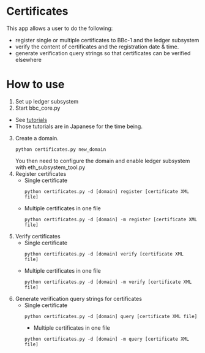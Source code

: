 Certificates
==========
This app allows a user to do the following:
* register single or multiple certificates to BBc-1 and the ledger subsystem
* verify the content of certificates and the registration date & time.
* generate verification query strings so that certificates can be verified elsewhere

# How to use
1. Set up ledger subsystem
2. Start bbc_core.py
  * See [tutorials](https://github.com/beyond-blockchain/bbc1/tree/develop/docs)
  * Those tutorials are in Japanese for the time being.
3. Create a domain.
    ```
    python certificates.py new_domain
    ```
    You then need to configure the domain and enable ledger subsystem with eth_subsystem_tool.py
4. Register certificates
    * Single certificate
        ```
        python certificates.py -d [domain] register [certificate XML file]
        ```
    * Multiple certificates in one file
        ```
        python certificates.py -d [domain] -m register [certificate XML file]
        ```
5. Verify certificates
    * Single certificate
        ```
        python certificates.py -d [domain] verify [certificate XML file]
        ```
    * Multiple certificates in one file
        ```
        python certificates.py -d [domain] -m verify [certificate XML file]
        ```
5. Generate verification query strings for certificates
    * Single certificate
        ```
        python certificates.py -d [domain] query [certificate XML file]
        ```
        * Multiple certificates in one file
        ```
        python certificates.py -d [domain] -m query [certificate XML file]
        ```
